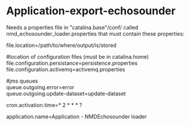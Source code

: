 # Application-export-echosounder

Needs a properties file in "catalina.base"/conf/ called nmd_echosounder_loader.properties that must contain these properties:  


file.location=/path/to/where/output/is/stored  
 
 #location of configuration files (must be in catalina.home)   
file.configuration.persistance=persistence.properties  
file.configuration.activemq=activemq.properties  

 #jms queues   
queue.outgoing.error=error  
queue.outgoing.update-dataset=update-dataset  

cron.activation.time=* 2 * * * ?  

application.name=Application - NMDEchosounder loader
